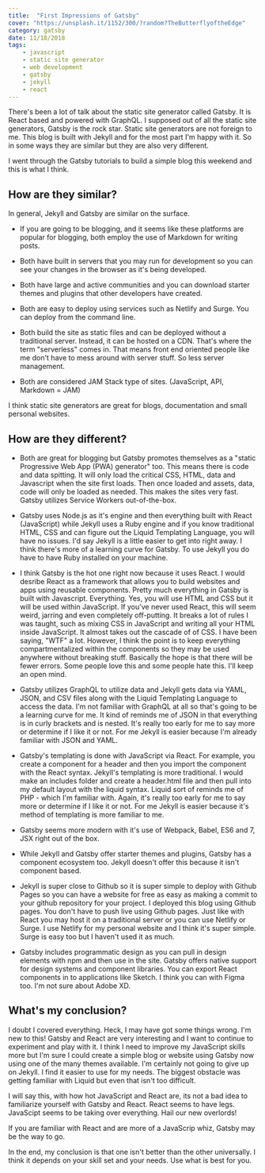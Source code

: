 ```yaml
---
title:  "First Impressions of Gatsby" 
cover: "https://unsplash.it/1152/300/?random?TheButterflyoftheEdge"
category: gatsby
date: 11/18/2018
tags: 
    - javascript
    - static site generator
    - web development
    - gatsby
    - jekyll
    - react
---
```


There's been a lot of talk about the static site generator called Gatsby. It is React based and powered with GraphQL. I supposed out of all the static site generators, Gatsby is the rock star. Static site generators are not foreign to me. This blog is built with Jekyll and for the most part I'm happy with it. So in some ways they are similar but they are also very different.

I went through the Gatsby tutorials to build a simple blog this weekend and this is what I think.

## How are they similar?

In general, Jekyll and Gatsby are similar on the surface. 

* If you are going to be blogging, and it seems like these platforms are popular for blogging, both employ the use of Markdown for writing posts.

* Both have built in servers that you may run for development so you can see your changes in the browser as it's being developed.

* Both have large and active communities and you can download starter themes and plugins that other developers have created.

* Both are easy to deploy using services such as Netlify and Surge. You can deploy from the command line. 

* Both build the site as static files and can be deployed without a traditional server. Instead, it can be hosted on a CDN. That's where the term "serverless" comes in. That means front end oriented people like me don't have to mess around with server stuff. So less server management. 

* Both are considered JAM Stack type of sites. (JavaScript, API, Markdown = JAM)

I think static site generators are great for blogs, documentation and small personal websites.

## How are they different?

* Both are great for blogging but Gatsby promotes themselves as a "static Progressive Web App (PWA) generator" too. This means there is code and data spitting. It will only load the critical CSS, HTML, data and Javascript when the site first loads. Then once loaded and assets, data, code will only be loaded as needed. This makes the sites very fast. Gatsby utilizes Service Workers out-of-the-box. 

* Gatsby uses Node.js as it's engine and then everything built with React (JavaScript) while Jekyll uses a Ruby engine and if you know traditional HTML, CSS and can figure out the Liquid Templating Language, you will have no issues. I'd say Jekyll is a little easier to get into right away. I think there's more of a learning curve for Gatsby. To use Jekyll you do have to have Ruby installed on your machine.

* I think Gatsby is the hot one right now because it uses React. I would desribe React as a framework that allows you to build websites and apps using reusable components. Pretty much everything in Gatsby is built with Javascript. Everything. Yes, you will use HTML and CSS but it will be used within JavaScript. If you've never used React, this will seem weird, jarring and even completely off-putting. It breaks a lot of rules I was taught, such as mixing CSS in JavaScript and writing all your HTML inside JavaScript. It almost takes out the cascade of of CSS. I have been saying, "WTF" a lot. However, I think the point is to keep everything compartmentalized within the components so they may be used anywhere without breaking stuff. Basically the hope is that there will be fewer errors. Some people love this and some people hate this. I'll keep an open mind.

* Gatsby utilizes GraphQL to utilize data and Jekyll gets data via YAML, JSON, and CSV files along with the Liquid Templating Language to access the data. I'm not familiar with GraphQL at all so that's going to be a learning curve for me. It kind of reminds me of JSON in that everything is in curly brackets and is nested. It's really too early for me to say more or determine if I like it or not. For me Jekyll is easier because I'm already familiar with JSON and YAML. 

* Gatsby's templating is done with JavaScript via React. For example, you create a component for a header and then you import the component with the React syntax. Jekyll's templating is more traditional. I would make an includes folder and create a header.html file and then pull into my default layout with the liquid syntax. Liquid sort of reminds me of PHP - which I'm familiar with. Again, it's really too early for me to say more or determine if I like it or not. For me Jekyll is easier because it's method of templating is more familiar to me.

* Gatsby seems more modern with it's use of Webpack, Babel, ES6 and 7, JSX right out of the box. 

* While Jekyll and Gatsby offer starter themes and plugins, Gatsby has a component ecosystem too. Jekyll doesn't offer this because it isn't component based.

* Jekyll is super close to Github so it is super simple to deploy with Github Pages so you can have a website for free as easy as making a commit to your github repository for your project. I deployed this blog using Github pages. You don't have to push live using Github pages. Just like with React you may host it on a traditional server or you can use Netlify or Surge. I use Netlify for my personal website and I think it's super simple. Surge is easy too but I haven't used it as much.

* Gatsby includes programmatic design as you can pull in design elements with npm and then use in the site. Gatsby offers native support for design systems and component libraries. You can export React components in to applications like Sketch. I think you can with Figma too. I'm not sure about Adobe XD. 

## What's my conclusion?

I doubt I covered everything. Heck, I may have got some things wrong. I'm new to this! Gatsby and React are very interesting and I want to continue to experiment and play with it. I think I need to improve my JavaScript skills more but I'm sure I could create a simple blog or website using Gatsby now using one of the many themes available. I'm certainly not going to give up on Jekyll. I find it easier to use for my needs. The biggest obstacle was getting familiar with Liquid but even that isn't too difficult. 

I will say this, with how hot JavaScript and React are, its not a bad idea to familiarize yourself with Gatsby and React. React seems to have legs. JavaScipt seems to be taking over everything. Hail our new overlords!

If you are familiar with React and are more of a JavaScrip whiz, Gatsby may be the way to go. 

In the end, my conclusion is that one isn't better than the other universally. I think it depends on your skill set and your needs. Use what is best for you. 

